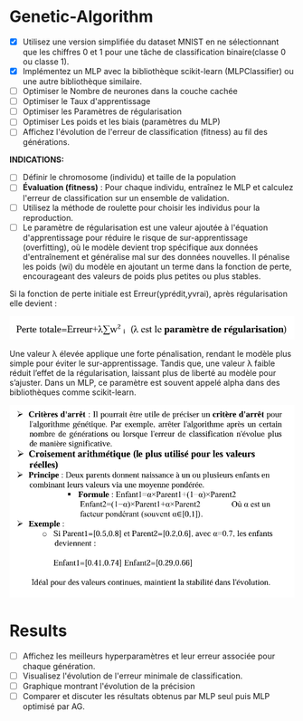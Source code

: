# Genetic-Algorithm

* [X] Utilisez une version simplifiée du dataset MNIST en ne sélectionnant que les chiffres 0 et 1 pour une tâche de classification binaire(classe 0 ou classe 1).
* [X] Implémentez un MLP avec la bibliothèque scikit-learn (MLPClassifier) ou une autre bibliothèque similaire.
* [ ] Optimiser le Nombre de neurones dans la couche cachée
* [ ] Optimiser le Taux d'apprentissage
* [ ] Optimiser les Paramètres de régularisation
* [ ] Optimiser Les poids et les biais (paramètres du MLP)
* [ ] Affichez l'évolution de l'erreur de classification (fitness) au fil des générations.

**INDICATIONS:**

* [ ] Définir le chromosome (individu) et taille de la population
* [ ] **Évaluation (fitness)** : Pour chaque individu, entraînez le MLP et calculez l'erreur de classification sur un ensemble de validation.
* [ ] Utilisez la méthode de roulette pour choisir les individus pour la reproduction.
* [ ] Le paramètre de régularisation est une valeur ajoutée à l'équation d'apprentissage pour réduire le risque de sur-apprentissage (overfitting), où le modèle devient trop spécifique aux données d'entraînement et généralise mal sur des données nouvelles. Il pénalise les poids (wi) du modèle en ajoutant un terme dans la fonction de perte, encourageant des valeurs de poids plus petites ou plus stables.

Si la fonction de perte initiale est Erreur(yprédit,yvrai), après régularisation elle devient :

![1734877918958](image/README/1734877918958.png)

Une valeur λ élevée applique une forte pénalisation, rendant le modèle plus
simple pour éviter le sur-apprentissage. Tandis que, une valeur λ faible réduit
l’effet de la régularisation, laissant plus de liberté au modèle pour s’ajuster. Dans
un MLP, ce paramètre est souvent appelé alpha dans des bibliothèques comme
scikit-learn.

![1734945690140](image/README/1734945690140.png)

# Results

* [ ] Affichez les meilleurs hyperparamètres et leur erreur associée pour chaque génération.
* [ ] Visualisez l'évolution de l'erreur minimale de classification.
* [ ] Graphique montrant l'évolution de la précision
* [ ] Comparer et discuter les résultats obtenus par MLP seul puis MLP optimisé par AG.
